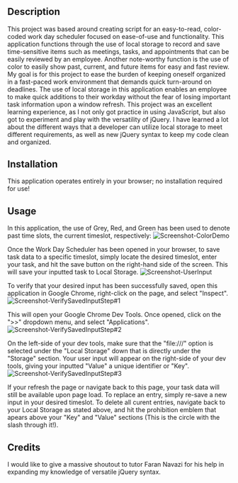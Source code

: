 # <Interactive Work Day Scheduler>

## Description

This project was based around creating script for an easy-to-read, color-coded work day scheduler focused on ease-of-use and functionality. This application functions through the use of local storage to record and save time-sensitive items such as meetings, tasks, and appointments that can be easily reviewed by an employee. Another note-worthy function is the use of color to easily show past, current, and future items for easy and fast review. My goal is for this project to ease the burden of keeping oneself organized in a fast-paced work environment that demands quick turn-around on deadlines. The use of local storage in this application enables an employee to make quick additions to their workday without the fear of losing important task information upon a window refresh. This project was an excellent learning experience, as I not only got practice in using JavaScript, but also got to experiment and play with the versatility of jQuery. I have learned a lot about the different ways that a developer can utilize local storage to meet different requirements, as well as new jQuery syntax to keep my code clean and organized. 

## Installation

This application operates entirely in your browser; no installation required for use!

## Usage

In this application, the use of Grey, Red, and Green has been used to denote past time slots, the current timeslot, respectively:
  ![Screenshot-ColorDemo](https://user-images.githubusercontent.com/118149929/212490193-d205d7da-593a-4191-b327-31ff8c9399f3.png)

Once the Work Day Scheduler has been opened in your browser, to save task data to a specific timeslot, simply locate the desired timeslot, enter your task, and hit the save button on the right-hand side of the screen. This will save your inputted task to Local Storage.
  ![Screenshot-UserInput](https://user-images.githubusercontent.com/118149929/212490217-2d6a81a6-ed87-4fb5-a991-b592098359d9.png)

To verify that your desired input has been successfully saved, open this application in Google Chrome, right-click on the page, and select "Inspect".
  ![Screenshot-VerifySavedInputStep#1](https://user-images.githubusercontent.com/118149929/212490234-a7ddfcf0-14fe-4964-a5fb-3eee2d72031e.png)

This will open your Google Chrome Dev Tools. Once opened, click on the ">>" dropdown menu, and select "Applications".
  ![Screenshot-VerifySavedInputStep#2](https://user-images.githubusercontent.com/118149929/212490253-d6761375-9dd1-4c60-8a18-01cb7e1da179.png)

On the left-side of your dev tools, make sure that the "file:///" option is selected under the "Local Storage" down that is directly under the "Storage" section. Your user input will appear on the right-side of your dev tools, giving your inputted "Value" a unique identifier or "Key".
  ![Screenshot-VerifySavedInputStep#3](https://user-images.githubusercontent.com/118149929/212490277-bb5709c8-46e5-4850-b95f-b04d9cefe93e.png)

If your refresh the page or navigate back to this page, your task data will still be available upon page load. To replace an entry, simply re-save a new input in your desired timeslot. To delete all curent entries, navigate back to your Local Storage as stated above, and hit the prohibition emblem that apears above your "Key" and "Value" sections (This is the circle with the slash through it!).

## Credits

I would like to give a massive shoutout to tutor Faran Navazi for his help in expanding my knowledge of versatile jQuery syntax. 

